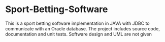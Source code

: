 # Sport-Betting-Software
This is a sport betting software implementation in JAVA with JDBC to communicate with an Oracle database. The project includes source code, documentation and unit tests. Software design and UML are not given
